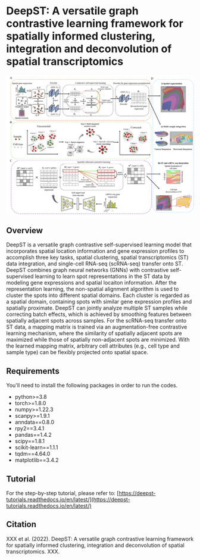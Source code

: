 # DeepST: A versatile graph contrastive learning framework for spatially informed clustering, integration and deconvolution of spatial transcriptomics

![](https://github.com/JinmiaoChenLab/DeepST/blob/main/DeepST.png)

## Overview
DeepST is a versatile graph contrastive self-supervised learning model that incorporates spatial location information and gene expression profiles to accomplish three key tasks, spatial clustering, spatial transcriptomics (ST) data integration, and single-cell RNA-seq (scRNA-seq) transfer onto ST. DeepST combines graph neural networks (GNNs) with contrastive self-supervised learning to learn spot representations in the ST data by modeling gene expressions and spatial locaiton information. After the representation learning, the non-spatial alignment algorithm is used to cluster the spots into different spatial domains. Each cluster is regarded as a spatial domain, containing spots with similar gene expression profiles and spatially proximate. DeepST can jointly analyze multiple ST samples while correcting batch effects, which is achieved by smoothing features between spatially adjacent spots across samples. For the scRNA-seq transfer onto ST data, a mapping matrix is trained via an augmentation-free contrastive learning mechanism, where the similarity of spatially adjacent spots are maximized while those of spatially non-adjacent spots are minimized. With the learned mapping matrix, arbitrary cell attributes (e.g., cell type and sample type) can be flexibly projected onto spatial space.   

## Requirements
You'll need to install the following packages in order to run the codes.
* python>=3.8
* torch>=1.8.0
* numpy>=1.22.3
* scanpy>=1.9.1
* anndata==0.8.0
* rpy2==3.4.1
* pandas==1.4.2
* scipy==1.8.1
* scikit-learn==1.1.1
* tqdm==4.64.0
* matplotlib==3.4.2

## Tutorial
For the step-by-step tutorial, please refer to:
[https://deepst-tutorials.readthedocs.io/en/latest/](https://deepst-tutorials.readthedocs.io/en/latest/)

## Citation
XXX et al. (2022). DeepST: A versatile graph contrastive learning framework for spatially informed clustering, integration and deconvolution of spatial transcriptomics. XXX. 
